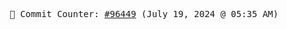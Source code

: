 <p align="center">
    <samp>
        📮 Commit Counter: <a href="https://github.com/Javascript-void0/Javascript-void0/commits/main">#96449</a> (July 19, 2024 @ 05:35 AM)
    </samp>
</p>
